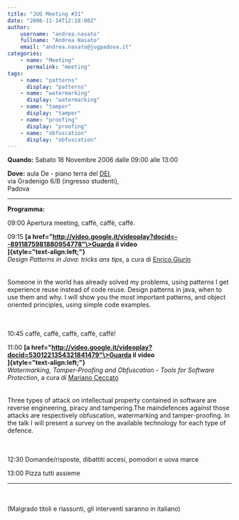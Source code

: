 ```yaml
---
title: "JUG Meeting #31"
date: "2006-11-14T12:18:00Z"
author:
    username: "andrea.nasato"
    fullname: "Andrea Nasato"
    email: "andrea.nasato@jugpadova.it"
categories:
    - name: "Meeting"
      permalink: "meeting"
tags:
    - name: "patterns"
      display: "patterns"
    - name: "watermarking"
      display: "watermarking"
    - name: "tamper"
      display: "tamper"
    - name: "proofing"
      display: "proofing"
    - name: "obfuscation"
      display: "obfuscation"
---
```


**Quando:** Sabato 18 Novembre 2006 dalle 09:00 alle 13:00

**Dove:** aula De - piano terra del [DEI](http://www.dei.unipd.it),\
via Gradenigo 6/B (ingresso studenti),\
Padova

  ---------------- ----------------------------------------------------------------------------------------------------------------------------------------------------------------------------------------------------------------------------------------------------------------------------------------------------------------------
  **Programma:**   

  09:00            Apertura meeting, caffè, caffè, caffè.

  09:15            **[a href="http://video.google.it/videoplay?docid=--8911875981880954778"\>Guarda il video</a><br/>]{style="text-align:left;"}**\
                   *Design Patterns in Java: tricks ans tips*, a cura di <a href="mailto:enrico.giurin@jugpadova.it">Enrico Giurin</a> <br/><br/>\
                   Someone in the world has already solved my problems, using patterns I get experience reuse instead of code reuse. Design patterns in java, when to use them and why. I will show you the most important patterns, and object oriented principles, using simple code examples.\
                   <br/><br/>

  10:45            caffè, caffè, caffè, caffè, caffè!

  11:00            **[a href="http://video.google.it/videoplay?docid=5301221354321841479"\>Guarda il video</a><br/>]{style="text-align:left;"}**\
                   *Watermarking, Tamper-Proofing and Obfuscation - Tools for Software Protection*, a cura di <a href="mailto:ceccato@itc.it">Mariano Ceccato</a> <br/><br/>\
                   Three types of attack on intellectual property contained in software are reverse engineering, piracy and tampering.The maindefences against those attacks are respectively obfuscation, watermarking and tamper-proofing. In the talk I will present a survey on the available technology for each type of defence.\
                   <br/><br/>

  12:30            Domande/risposte, dibattiti accesi, pomodori e uova marce

  13:00            Pizza tutti assieme
  ---------------- ----------------------------------------------------------------------------------------------------------------------------------------------------------------------------------------------------------------------------------------------------------------------------------------------------------------------

<br/>\
(Malgrado titoli e riassunti, gli interventi saranno in italiano)
